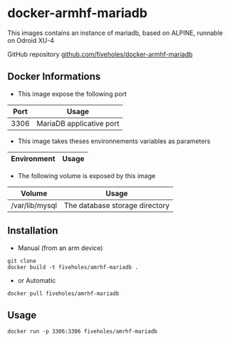 # docker-armhf-mariadb

This images contains an instance of mariadb, based on ALPINE, runnable on Odroid XU-4

GitHub repository [github.com/fiveholes/docker-armhf-mariadb](https://github.com/fiveholes/docker-armhf-mariadb)

## Docker Informations

* This image expose the following port

| Port           | Usage                    |
| -------------- | ------------------------ |
| 3306           | MariaDB applicative port |

* This image takes theses environnements variables as parameters

| Environment        | Usage           |
| -------------      | --------------- |

* The following volume is exposed by this image

| Volume         | Usage                          |
| -------------- | ------------------------------ |
| /var/lib/mysql | The database storage directory |

## Installation

* Manual (from an arm device)

```
git clone
docker build -t fiveholes/amrhf-mariadb .
```

* or Automatic

```
docker pull fiveholes/amrhf-mariadb
```


## Usage

```
docker run -p 3306:3306 fiveholes/amrhf-mariadb
```
